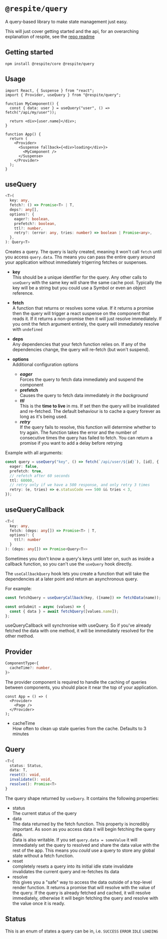 # `@respite/query`

A query-based library to make state management just easy.

This will just cover getting started and the api, for an overarching explanation of respite, see the [repo readme](https://github.com/jackmellis/respite/blob/main/README.md)

## Getting started

```
npm install @respite/core @respite/query
```

## Usage

```tsx
import React, { Suspense } from "react";
import { Provider, useQuery } from "@respite/query";

function MyComponent() {
  const { data: user } = useQuery("user", () => fetch("/api/my/user"));

  return <div>{user.name}</div>;
}

function App() {
  return (
    <Provider>
      <Suspense fallback={<div>loading</div>}>
        <MyComponent />
      </Suspense>
    </Provider>
  );
}
```

## useQuery

```ts
<T>(
  key: any,
  fetch?: () => Promise<T> | T,
  deps?: any[],
  options?: {
    eager?: boolean,
    prefetch?: boolean,
    ttl?: number,
    retry?: (error: any, tries: number) => boolean | Promise<any>,
  },
): Query<T>
```

Creates a query. The query is lazily created, meaning it won't call `fetch` until you access `query.data`. Ths means you can pass the entire query around your application without immediately trigerring fetches or suspenses.

- **key**  
  This should be a unique identifier for the query. Any other calls to `useQuery` with the same key will share the same cache pool. Typically the key will be a string but you could use a Symbol or even an object reference.

- **fetch**  
  A function that returns or resolves some value. If it returns a promise then the query will trigger a react suspense on the component that reads it. If it returns a non-promise then it will just resolve immediately. If you omit the fetch argument entirely, the query will immediately resolve with `undefined`

- **deps**  
  Any dependencies that your fetch function relies on. If any of the dependencies change, the query will re-fetch (but won't suspend).

- **options**  
  Additional configuration options
  - **_eager_**  
    Forces the query to fetch data immediately and suspend the component
  - **prefetch**  
    Causes the query to fetch data immediately _in the background_
  - **_ttl_**  
    This is the **time to live** in ms. If set then the query will be invalidated and re-fetched. The default behaviour is to cache a query forever as long as it's being used.
  - **_retry_**  
    If the query fails to resolve, this function will determine whether to try again. The function takes the error and the number of consecutive times the query has failed to fetch. You can return a promise if you want to add a delay before retrying

Example with all arguments:

```ts
const query = useQuery("key", () => fetch(`/api/user/${id}`), [id], {
  eager: false,
  prefetch: true,
  // refetch after 60 seconds
  ttl: 60000,
  // retry only if we have a 500 response, and only retry 3 times
  retry: (e, tries) => e.statusCode === 500 && tries < 3,
});
```

## useQueryCallback

```ts
<T>(
  key: any,
  fetch: (deps: any[]) => Promise<T> | T,
  options?: {
    ttl?: number
  }
): (deps: any[]) => Promise<Query<T>>
```

Sometimes you don't know a query's keys until later on, such as inside a callback function, so you can't use the `useQuery` hook directly.

The `useCallbackQuery` hook lets you create a function that will take the dependencies at a later point and return an asynchronous query.

For example:

```ts
const fetchQuery = useQueryCallback(key, ([name]) => fetchData(name));

const onSubmit = async (values) => {
  const { data } = await fetchQuery([values.name]);
};
```

useQueryCallback will synchronise with useQuery. So if you've already fetched the data with one method, it will be immediately resolved for the other method.

## Provider

```ts
ComponentType<{
  cacheTime?: number,
}>
```

The provider component is required to handle the caching of queries between components, you should place it near the top of your application.

```tsx
const App = () => (
  <Provider>
    <Page />
  </Provider>
);
```

- cacheTime  
  How often to clean up stale queries from the cache. Defaults to 3 minutes

## Query

```ts
<T>{
  status: Status,
  data: T,
  reset(): void,
  invalidate(): void,
  resolve(): Promise<T>
}
```

The query shape returned by `useQuery`. It contains the following properties:

- status  
  The current status of the query
- data  
  The data returned by the fetch function. This property is incredibly important. As soon as you access data it will begin fetching the query data.  
  Data is also writable. If you set `query.data = someValue` it will immediately set the query to resolved and share the data value with the rest of the app. This means you _could_ use a query to store any global state without a fetch function.
- reset  
  completely resets a query into its initial idle state
  invalidate  
  invalidates the current query and re-fetches its data
- resolve  
  this gives you a "safe" way to access the data outside of a top-level render function. It returns a promise that will resolve with the value of the query. If the query is already fetched and cached, it will resolve immediately, otherwise it will begin fetching the query and resolve with the value once it is ready.

## Status

This is an enum of states a query can be in, i.e. `SUCCESS` `ERROR` `IDLE` `LOADING`
